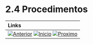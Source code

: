 # 2.4 Procedimentos


|**Links** |   
|:--- |
|[![Anterior](https://img.shields.io/badge/Anterior-D70A53?style=for-the-badge)](2.3.md) [![Inicio](https://img.shields.io/badge/Inicio-000000?style=for-the-badge)](../README.md) [![Proximo](https://img.shields.io/badge/Proximo-0078D6?style=for-the-badge)](../README.md)|